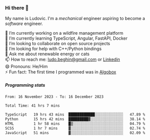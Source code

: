 ### Hi there 👋

My name is Ludovic. I'm a *mechanical* engineer aspiring to become a *software* engineer.

 🔭 I’m currently working on a wildfire management platform<br/>
 🌱 I’m currently learning TypeScript, Angular, FastAPI, Docker<br/>
 👯 I’m looking to collaborate on open source projects<br/>
 🤔 I’m looking for help with C++/Python bindings<br/>
 💬 Ask me about renewable energy or cats<br/>
 📫 How to reach me: ludo.beghin@gmail.com or [Linkedin](https://www.linkedin.com/in/ludovic-beghin/)<br/>
 😄 Pronouns: He/Him<br/>
 ⚡ Fun fact: The first time I programmed was in [Algobox](https://fr.wikipedia.org/wiki/Algobox)<br/>

##### Programming stats
<!--START_SECTION:waka-->

```txt
From: 16 November 2023 - To: 16 December 2023

Total Time: 41 hrs 7 mins

TypeScript   19 hrs 43 mins  ████████████░░░░░░░░░░░░░   47.89 %
Python       15 hrs 42 mins  █████████▓░░░░░░░░░░░░░░░   38.14 %
HTML         1 hr 58 mins    █▒░░░░░░░░░░░░░░░░░░░░░░░   04.79 %
SCSS         1 hr 7 mins     ▓░░░░░░░░░░░░░░░░░░░░░░░░   02.74 %
JavaScript   51 mins         ▓░░░░░░░░░░░░░░░░░░░░░░░░   02.09 %
```

<!--END_SECTION:waka-->
